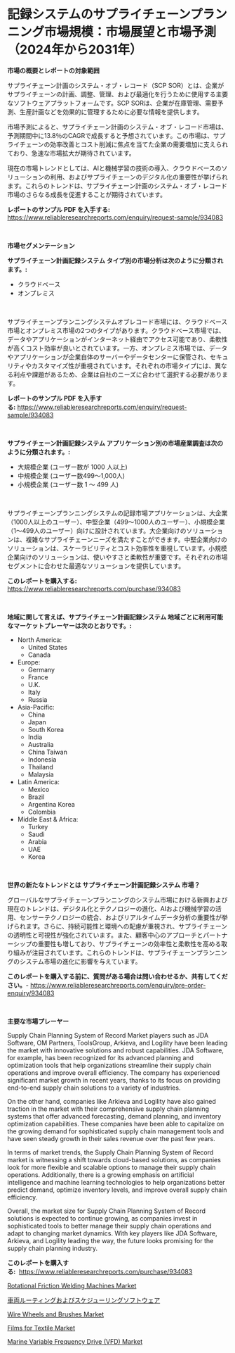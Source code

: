 <p><h1>記録システムのサプライチェーンプランニング市場規模：市場展望と市場予測（2024年から2031年）</h1></p><p><strong>市場の概要とレポートの対象範囲</strong></p>
<p><p>サプライチェーン計画のシステム・オブ・レコード（SCP SOR）とは、企業がサプライチェーンの計画、調整、管理、および最適化を行うために使用する主要なソフトウェアプラットフォームです。SCP SORは、企業が在庫管理、需要予測、生産計画などを効果的に管理するために必要な情報を提供します。</p><p>市場予測によると、サプライチェーン計画のシステム・オブ・レコード市場は、予測期間中に13.8％のCAGRで成長すると予想されています。この市場は、サプライチェーンの効率改善とコスト削減に焦点を当てた企業の需要増加に支えられており、急速な市場拡大が期待されています。</p><p>現在の市場トレンドとしては、AIと機械学習の技術の導入、クラウドベースのソリューションの利用、およびサプライチェーンのデジタル化の重要性が挙げられます。これらのトレンドは、サプライチェーン計画のシステム・オブ・レコード市場のさらなる成長を促進することが期待されています。</p></p>
<p><strong>レポートのサンプル PDF を入手する:</strong> <a href="https://www.reliableresearchreports.com/enquiry/request-sample/934083">https://www.reliableresearchreports.com/enquiry/request-sample/934083</a></p>
<p>&nbsp;</p>
<p><strong>市場セグメンテーション</strong></p>
<p><strong>サプライチェーン計画記録システム タイプ別の市場分析は次のように分類されます。:</strong></p>
<p><ul><li>クラウドベース</li><li>オンプレミス</li></ul></p>
<p>&nbsp;</p>
<p><p>サプライチェーンプランニングシステムオブレコード市場には、クラウドベース市場とオンプレミス市場の2つのタイプがあります。クラウドベース市場では、データやアプリケーションがインターネット経由でアクセス可能であり、柔軟性が高くコスト効率が良いとされています。一方、オンプレミス市場では、データやアプリケーションが企業自体のサーバーやデータセンターに保管され、セキュリティやカスタマイズ性が重視されています。それぞれの市場タイプには、異なる利点や課題があるため、企業は自社のニーズに合わせて選択する必要があります。</p></p>
<p><strong>レポートのサンプル PDF を入手する:</strong>&nbsp;<a href="https://www.reliableresearchreports.com/enquiry/request-sample/934083">https://www.reliableresearchreports.com/enquiry/request-sample/934083</a></p>
<p>&nbsp;</p>
<p><strong> サプライチェーン計画記録システム アプリケーション別の市場産業調査は次のように分類されます。:</strong></p>
<p><ul><li>大規模企業 (ユーザー数が 1000 人以上)</li><li>中規模企業 (ユーザー数499～1,000人)</li><li>小規模企業 (ユーザー数 1 ～ 499 人)</li></ul></p>
<p>&nbsp;</p>
<p><p>サプライチェーンプランニングシステムの記録市場アプリケーションは、大企業（1000人以上のユーザー）、中堅企業（499〜1000人のユーザー）、小規模企業（1〜499人のユーザー）向けに設計されています。大企業向けのソリューションは、複雑なサプライチェーンニーズを満たすことができます。中堅企業向けのソリューションは、スケーラビリティとコスト効率性を重視しています。小規模企業向けのソリューションは、使いやすさと柔軟性が重要です。それぞれの市場セグメントに合わせた最適なソリューションを提供しています。</p></p>
<p><strong>このレポートを購入する:</strong>&nbsp; <a href="https://www.reliableresearchreports.com/purchase/934083">https://www.reliableresearchreports.com/purchase/934083</a></p>
<p>&nbsp;</p>
<p><strong>地域に関して言えば、サプライチェーン計画記録システム 地域ごとに利用可能なマーケットプレーヤーは次のとおりです。:</strong></p>
<p><ul>
    <li>
        North America:
        <ul>
            <li>United States</li>
            <li>Canada</li>
        </ul>
    </li>
    <li>
        Europe:
        <ul>
            <li>Germany</li>
            <li>France</li>
            <li>U.K.</li>
            <li>Italy</li>
            <li>Russia</li>
        </ul>
    </li>
    <li>
        Asia-Pacific:
        <ul>
            <li>China</li>
            <li>Japan</li>
            <li>South Korea</li>
            <li>India</li>
            <li>Australia</li>
            <li>China Taiwan</li>
            <li>Indonesia</li>
            <li>Thailand</li>
            <li>Malaysia</li>
        </ul>
    </li>
    <li>
        Latin America:
        <ul>
            <li>Mexico</li>
            <li>Brazil</li>
            <li>Argentina Korea</li>
            <li>Colombia</li>
        </ul>
    </li>
    <li>
        Middle East & Africa:
        <ul>
            <li>Turkey</li>
            <li>Saudi</li>
            <li>Arabia</li>
            <li>UAE</li>
            <li>Korea</li>
        </ul>
    </li>
    </ul></p>
<p>&nbsp;</p>
<p><strong>世界の新たなトレンドとは サプライチェーン計画記録システム 市場？</strong></p>
<p><p>グローバルなサプライチェーンプランニングのシステム市場における新興および現在のトレンドは、デジタル化とテクノロジーの進化、AIおよび機械学習の活用、センサーテクノロジーの統合、およびリアルタイムデータ分析の重要性が挙げられます。さらに、持続可能性と環境への配慮が重視され、サプライチェーンの透明性と可視性が強化されています。また、顧客中心のアプローチとパートナーシップの重要性も増しており、サプライチェーンの効率性と柔軟性を高める取り組みが注目されています。これらのトレンドは、サプライチェーンプランニングのシステム市場の進化に影響を与えています。</p></p>
<p><strong>このレポートを購入する前に、質問がある場合は問い合わせるか、共有してください。</strong>- <a href="https://www.reliableresearchreports.com/enquiry/pre-order-enquiry/934083">https://www.reliableresearchreports.com/enquiry/pre-order-enquiry/934083</a></p>
<p>&nbsp;</p>
<p><strong>主要な市場プレーヤー</strong></p>
<p><p>Supply Chain Planning System of Record Market players such as JDA Software, OM Partners, ToolsGroup, Arkieva, and Logility have been leading the market with innovative solutions and robust capabilities. JDA Software, for example, has been recognized for its advanced planning and optimization tools that help organizations streamline their supply chain operations and improve overall efficiency. The company has experienced significant market growth in recent years, thanks to its focus on providing end-to-end supply chain solutions to a variety of industries.</p><p>On the other hand, companies like Arkieva and Logility have also gained traction in the market with their comprehensive supply chain planning systems that offer advanced forecasting, demand planning, and inventory optimization capabilities. These companies have been able to capitalize on the growing demand for sophisticated supply chain management tools and have seen steady growth in their sales revenue over the past few years.</p><p>In terms of market trends, the Supply Chain Planning System of Record market is witnessing a shift towards cloud-based solutions, as companies look for more flexible and scalable options to manage their supply chain operations. Additionally, there is a growing emphasis on artificial intelligence and machine learning technologies to help organizations better predict demand, optimize inventory levels, and improve overall supply chain efficiency.</p><p>Overall, the market size for Supply Chain Planning System of Record solutions is expected to continue growing, as companies invest in sophisticated tools to better manage their supply chain operations and adapt to changing market dynamics. With key players like JDA Software, Arkieva, and Logility leading the way, the future looks promising for the supply chain planning industry.</p></p>
<p><strong>このレポートを購入する:</strong>&nbsp;&nbsp;<a href="https://www.reliableresearchreports.com/purchase/934083">https://www.reliableresearchreports.com/purchase/934083</a></p>
<p><p><a href="https://issuu.com/reportprime-2/docs/rotational-friction-welding-machines-market-size-2">Rotational Friction Welding Machines Market</a></p><p><a href="https://github.com/ppmazlotr77499/Market-Research-Report-List-1/blob/main/4387958184309.md">車両ルーティングおよびスケジューリングソフトウェア</a></p><p><a href="https://issuu.com/reportprime-2/docs/wire-wheels-and-brushes-market-size-2030.pptx">Wire Wheels and Brushes Market</a></p><p><a href="https://noble-drawer-34c.notion.site/Films-for-Textile-Market-Size-Share-Trends-Analysis-Report-By-Application-Regional-Outlook-Comp-8a433c1c88a14df6b54a1f162f70cab5">Films for Textile Market</a></p><p><a href="https://meowing-canidae-761.notion.site/Marine-Variable-Frequency-Drive-VFD-Market-Research-Report-Provides-Critical-Insights-that-can-hel-b22975cd4441465eb1a4e660bc767558">Marine Variable Frequency Drive (VFD) Market</a></p></p>